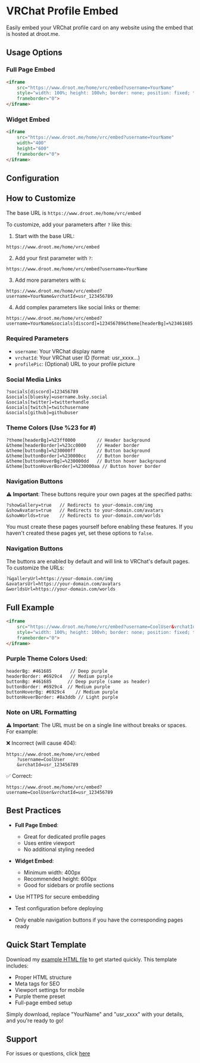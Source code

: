 # VRChat Profile Embed

Easily embed your VRChat profile card on any website using the embed that is hosted at droot.me.

## Usage Options

### Full Page Embed
```html
<iframe 
    src="https://www.droot.me/home/vrc/embed?username=YourName" 
    style="width: 100%; height: 100vh; border: none; position: fixed; top: 0; left: 0;" 
    frameborder="0">
</iframe>
```

### Widget Embed
```html
<iframe 
    src="https://www.droot.me/home/vrc/embed?username=YourName" 
    width="400" 
    height="600" 
    frameborder="0">
</iframe>
```

## Configuration

## How to Customize

The base URL is `https://www.droot.me/home/vrc/embed`

To customize, add your parameters after `?` like this:

1. Start with the base URL:
```
https://www.droot.me/home/vrc/embed
```

2. Add your first parameter with `?`:
```
https://www.droot.me/home/vrc/embed?username=YourName
```

3. Add more parameters with `&`:
```
https://www.droot.me/home/vrc/embed?username=YourName&vrchatId=usr_123456789
```

4. Add complex parameters like social links or theme:
```
https://www.droot.me/home/vrc/embed?username=YourName&socials[discord]=123456789&theme[headerBg]=%23461685
```

### Required Parameters
- `username`: Your VRChat display name
- `vrchatId`: Your VRChat user ID (format: usr_xxxx...)
- `profilePic`: (Optional) URL to your profile picture

### Social Media Links
```
?socials[discord]=123456789
&socials[bluesky]=username.bsky.social
&socials[twitter]=twitterhandle
&socials[twitch]=twitchusername
&socials[github]=githubuser
```

### Theme Colors (Use %23 for #)
```
?theme[headerBg]=%23ff0000        // Header background
&theme[headerBorder]=%23cc0000    // Header border
&theme[buttonBg]=%230000ff        // Button background
&theme[buttonBorder]=%230000cc    // Button border
&theme[buttonHoverBg]=%230000dd   // Button hover background
&theme[buttonHoverBorder]=%230000aa // Button hover border
```

### Navigation Buttons
⚠️ **Important**: These buttons require your own pages at the specified paths:

```
?showGallery=true   // Redirects to your-domain.com/img
&showAvatars=true   // Redirects to your-domain.com/avatars
&showWorlds=true    // Redirects to your-domain.com/worlds
```

You must create these pages yourself before enabling these features. If you haven't created these pages yet, set these options to `false`.

### Navigation Buttons
The buttons are enabled by default and will link to VRChat's default pages. To customize the URLs:
```
?&galleryUrl=https://your-domain.com/img
&avatarsUrl=https://your-domain.com/avatars
&worldsUrl=https://your-domain.com/worlds
```

## Full Example
```html
<iframe 
    src="https://www.droot.me/home/vrc/embed?username=CoolUser&vrchatId=usr_123456789&socials[discord]=123456789&theme[headerBg]=%23461685&theme[headerBorder]=%236929c4&theme[buttonBg]=%23461685&theme[buttonBorder]=%236929c4&theme[buttonHoverBg]=%236929c4&theme[buttonHoverBorder]=%238a3ddb" 
    style="width: 100%; height: 100vh; border: none; position: fixed; top: 0; left: 0;" 
    frameborder="0">
</iframe>
```

### Purple Theme Colors Used:
```
headerBg: #461685       // Deep purple
headerBorder: #6929c4   // Medium purple
buttonBg: #461685      // Deep purple (same as header)
buttonBorder: #6929c4  // Medium purple
buttonHoverBg: #6929c4    // Medium purple
buttonHoverBorder: #8a3ddb // Light purple
```

### Note on URL Formatting
⚠️ **Important**: The URL must be on a single line without breaks or spaces. For example:

❌ Incorrect (will cause 404):
```
https://www.droot.me/home/vrc/embed
    ?username=CoolUser
    &vrchatId=usr_123456789
```

✅ Correct:
```
https://www.droot.me/home/vrc/embed?username=CoolUser&vrchatId=usr_123456789
```

## Best Practices

- **Full Page Embed**: 
  - Great for dedicated profile pages
  - Uses entire viewport
  - No additional styling needed

- **Widget Embed**:
  - Minimum width: 400px
  - Recommended height: 600px
  - Good for sidebars or profile sections

- Use HTTPS for secure embedding
- Test configuration before deploying
- Only enable navigation buttons if you have the corresponding pages ready

## Quick Start Template
Download my [example HTML file](example.html) to get started quickly. This template includes:
- Proper HTML structure
- Meta tags for SEO
- Viewport settings for mobile
- Purple theme preset
- Full-page embed setup

Simply download, replace "YourName" and "usr_xxxx" with your details, and you're ready to go!

## Support
For issues or questions, click [here](https://github.com/dRootDev/vrchat-profile-embed/issues)
